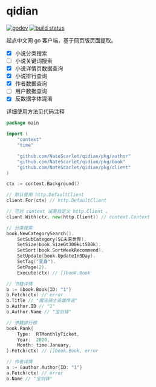 # qidian

[![godev](https://img.shields.io/static/v1?label=godev&message=reference&color=00add8)](https://pkg.go.dev/github.com/NateScarlet/qidian/pkg)
[![build status](https://github.com/NateScarlet/qidian/workflows/Go/badge.svg)](https://github.com/NateScarlet/qidian/actions)

起点中文网 go 客户端，基于网页版页面提取。

- [x] 小说分类搜索
- [ ] 小说关键词搜索
- [x] 小说详情页数据查询
- [x] 小说排行查询
- [x] 作者数据查询
- [ ] 用户数据查询
- [x] 反数据字体混淆

详细使用方法见代码注释

```go
package main

import (
    "context"
    "time"

    "github.com/NateScarlet/qidian/pkg/author"
    "github.com/NateScarlet/qidian/pkg/book"
    "github.com/NateScarlet/qidian/pkg/client"
)

ctx := context.Background()

// 默认使用 http.DefaultClient
client.For(ctx) // http.DefaultClient

// 可对 context 设置自定义 http.Client 。
client.With(ctx, new(http.Client)) // context.Context

// 分类搜索
book.NewCategorySearch().
    SetSubCategory(SC未来世界).
    SetSize(book.SizeGt300kLt500k).
    SetSort(book.SortWeekRecommend).
    SetUpdate(book.UpdateIn3Day).
    SetTag("变身").
    SetPage(2).
    Execute(ctx) // []book.Book

// 书籍详情
b := &book.Book{ID: "1"}
b.Fetch(ctx) // error
b.Title // "魔法骑士英雄传说"
b.Author.ID // "1"
b.Author.Name // "宝剑锋"

// 书籍排行榜
book.Rank{
    Type:  RTMonthlyTicket,
    Year:  2020,
    Month: time.January,
}.Fetch(ctx) // []book.Book, error

// 作者详情
a := &author.Author{ID: "1"}
a.Fetch(ctx) // error
b.Name // "宝剑锋"
```
